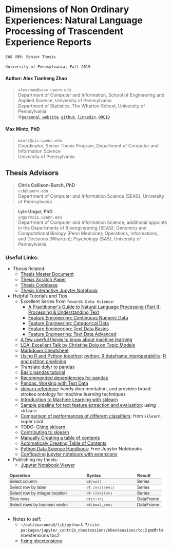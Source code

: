 # Dimensions of Non Ordinary Experiences: Natural Language Processing of Trascendent Experience Reports

`EAS 499: Senior Thesis`

`University of Pennsylvania, Fall 2019`

#### Author: **Alex Tianheng Zhao**
> `alexzhao@seas.upenn.edu`</br>
> Department of Computer and Information, School of Engineering and Applied Science, University of Pennsylvania</br>
> Department of Statistics, The Wharton School, University of Pennsylvania</br>
> 🌐[`personal website`](https://alextzhao.io), [`github`](https://github.com/alextzhao), [`linkedin`](https://www.linkedin.com/in/alextzhao), [`ORCID`](https://orcid.org/0000-0001-6745-5980)


#### **Max Mintz, PhD**</br>
> `mintz@cis.upenn.edu`</br>
> Coordinator, Senior Thesis Program, Department of Computer and Information Science</br>
> University of Pennsylvania</br>


## **Thesis Advisors**
> **Chris Callison-Burch, PhD**</br>
> `ccb@upenn.edu`  </br>
> Department of Computer and Information Science (SEAS), University of Pennsylvania</br>

> **Lyle Ungar, PhD**</br>
> `ungar@cis.upenn.edu` </br>
> Department of Computer and Information Science; additional appoints in the Departments of Bioengineering (SEAS); Genomics and Computational Biology (Penn Medicine); Operations, Informations, and Decisions (Wharton); Psychology (SAS), University of Pennsylvania


### **Useful Links:**
- Thesis Related:
    - [Thesis Master Document](https://docs.google.com/document/d/1dk1xXyfHqfdn5Tld-KZu7toiNYQeJHQv7BUlG7uSqP4/edit#)
    - [Thesis Scratch Paper](https://docs.google.com/document/d/1BP5Z2J9tJvRJB5J-hthQIGrdSnD0Bcvctd7kHqbUUKw/edit?usp=sharing)
    - [Thesis Codebase](https://github.com/alextzhao/psychedelicNLP)
    - [Thesis Interactive Jupyter Notebook](https://nbviewer.jupyter.org/github/alextzhao/psychedelicNLP/blob/master/AlexZhao_SeniorThesis_Notebook.ipynb)
- Helpful Tutorials and Tips
     - Excellent Series from `Towards Data Science`:
         - [A Practitioner's Guide to Natural Language Processing (Part I): Processing & Understanding Text](https://towardsdatascience.com/a-practitioners-guide-to-natural-language-processing-part-i-processing-understanding-text-9f4abfd13e72)
         - [Feature Engineering: Continuous Numeric Data](https://towardsdatascience.com/understanding-feature-engineering-part-1-continuous-numeric-data-da4e47099a7b)
         - [Feature Engineering: Categorical Data](https://homes.cs.washington.edu/~pedrod/papers/cacm12.pdf)
         - [Feature Engineering: Text Data Basics](https://towardsdatascience.com/understanding-feature-engineering-part-3-traditional-methods-for-text-data-f6f7d70acd41)
         - [Feature Engineering: Text Data Advanced](https://towardsdatascience.com/understanding-feature-engineering-part-4-deep-learning-methods-for-text-data-96c44370bbfa)
     - [A few userful things to know about machine learning](https://homes.cs.washington.edu/~pedrod/papers/cacm12.pdf)
     - [LDA: Excellent Talk by Christine Doig on Topic Models](http://chdoig.github.io/pygotham-topic-modeling/#/)
     - [Markdown Cheatsheet](https://github.com/adam-p/markdown-here/wiki/Markdown-Cheatsheet#links)
     - [Using R and Python together](https://stackoverflow.com/questions/39008069/r-and-python-in-one-jupyter-notebook); [python, R dataframe interoperability](https://rpy2.github.io/doc/latest/html/pandas.html); [R and python pipelining](https://blog.revolutionanalytics.com/2016/01/pipelining-r-python.html)
     - [Translate dplyr to pandas](https://pandas.pydata.org/pandas-docs/stable/getting_started/comparison/comparison_with_r.html)
     - [Basic pandas tutorial](https://pandas.pydata.org/pandas-docs/stable/getting_started/10min.html#min)
     - [Recommended dependencies for pandas](https://pandas.pydata.org/pandas-docs/stable/install.html#install-recommended-dependencies)
     - [Pandas: Working with Text Data](https://pandas.pydata.org/pandas-docs/stable/user_guide/text.html)
     - [sklearn reference](https://scikit-learn.org/stable/modules/classes.html): handy documentation, and provides broad-strokes ontology for machine learning techniques
     - [Introduction to Machine Learning with sklearn](https://scikit-learn.org/stable/tutorial/basic/tutorial.html)
     - [Sample pipeline for text feature extraction and evaluation](https://scikit-learn.org/stable/auto_examples/model_selection/grid_search_text_feature_extraction.html#sphx-glr-auto-examples-model-selection-grid-search-text-feature-extraction-py): using `sklearn`
     - [Comparison of performances of different classifiers](https://scikit-learn.org/stable/auto_examples/classification/plot_classifier_comparison.html#sphx-glr-auto-examples-classification-plot-classifier-comparison-py): from `sklearn`, super cool
     - TODO: [Citing sklearn](https://scikit-learn.org/stable/about.html#citing-scikit-learn)
     - [Contributing to sklearn](https://scikit-learn.org/stable/developers/contributing.html)
     - [Manually Creating a table of contents](https://medium.com/@sambozek/ipython-er-jupyter-table-of-contents-69bb72cf39d3)
     - [Automaticaly Creating Table of Contents](https://jupyter-contrib-nbextensions.readthedocs.io/en/latest/nbextensions/toc2/README.html)
     - [Python Data Science Handbook](https://github.com/jakevdp/PythonDataScienceHandbook): Free Jupyter Notebooks
     - [Configuring jupyter notebook with extensions](https://github.com/Jupyter-contrib/jupyter_nbextensions_configurator)
- Publishing my thesis:
    - [Jupyter Notebook Viewer](https://nbviewer.jupyter.org/)


![Pandas Indexing Cheatsheet](./pandas_indexing_cheatsheet.png)
- Notes to self:
    - `~/opt/anaconda3/lib/python3.7/site-packages/jupyter_contrib_nbextensions/nbextensions/toc2` path to nbextensions toc2
    - [fixing nbextensions](https://github.com/ipython-contrib/jupyter_contrib_nbextensions/issues/1090)
